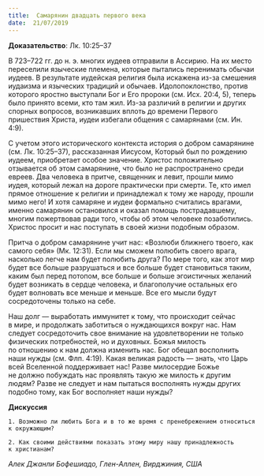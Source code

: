 ```yaml
---
title:  Самарянин двадцать первого века
date:  21/07/2019
---
```


**Доказательство**: Лк. 10:25–37

В 723–722 гг. до н. э. многих иудеев отправили в Ассирию. На их место переселили языческие племена, которые пытались перенимать обычаи иудеев. В результате иудейская религия была искажена из-за смешения иудаизма и языческих традиций и обычаев. Идолопоклонство, против которого яростно выступали Бог и Его пророки (см. Исх. 20:4, 5), теперь было принято всеми, кто там жил. Из-за различий в религии и других спорных вопросов, возникавших вплоть до времени Первого пришествия Христа, иудеи избегали общения с самарянами (см. Ин. 4:9).

С учетом этого исторического контекста история о добром самарянине (см. Лк. 10:25–37), рассказанная Иисусом, Который был по рождению иудеем, приобретает особое значение. Христос положительно отзывается об этом самарянине, что было не распространено среди евреев. Два человека в притче, священник и левит, прошли мимо иудея, который лежал на дороге практически при смерти. Те, кто имел прямое отношение к религии и принадлежал к тому же народу, прошли мимо него! И хотя самаряне и иудеи формально считались врагами, именно самарянин остановился и оказал помощь пострадавшему, многим пожертвовав ради того, чтобы об этом человеке позаботились. Христос просит и нас поступать в своей жизни подобным образом.

Притча о добром самарянине учит нас: «Возлюби ближнего твоего, как самого себя» (Мк. 12:31). Если мы сможем полюбить своего врага, насколько легче нам будет полюбить друга? По мере того, как этот мир будет все больше разрушаться и все больше будет становиться таким, каким был перед потопом, все больше и больше эгоистичных желаний будет возникать в сердце человека, и благополучие остальных его будет волновать все меньше и меньше. Все его мысли будут сосредоточены только на себе.

Наш долг — выработать иммунитет к тому, что происходит сейчас в мире, и продолжать заботиться о нуждающихся вокруг нас. Нам следует сосредоточить свое внимание на удовлетворении не только физических потребностей, но и духовных. Божья милость по отношению к нам должна изменить нас. Бог обещал восполнить наши нужды (см. Флп. 4:19). Какая великая радость — знать, что Царь всей Вселенной поддерживает нас! Разве милосердие Божье не должно побуждать нас проявлять такую же милость к другим людям? Разве не следует и нам пытаться восполнять нужды других подобно тому, как Бог восполняет наши нужды?

**Дискуссия**

`1.	Возможно ли любить Бога и в то же время с пренебрежением относиться к окружающим?`

`2.	Как своими действиями показать этому миру нашу принадлежность к христианам?`

_Алек Джанли Бофешиадо, Глен-Аллен, Вирджиния, США_